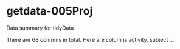 getdata-005Proj
===============

Data summary for tidyData

There are 68 columns in total. 
Here are columns
activity,
subject
...
